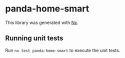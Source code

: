 # panda-home-smart

This library was generated with [Nx](https://nx.dev).

## Running unit tests

Run `nx test panda-home-smart` to execute the unit tests.
